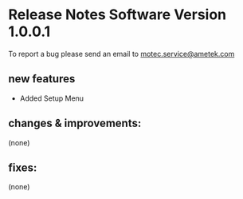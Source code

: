 Release Notes Software Version 1.0.0.1
=========================================

To report a bug please send an email to motec.service@ametek.com

new features
------------
- Added Setup Menu

changes & improvements: 
-----------------------

(none)

fixes: 
------

(none)

